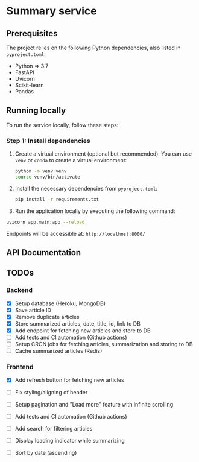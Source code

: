 # Summary service

## Prerequisites

The project relies on the following Python dependencies, also listed in `pyproject.toml`:

- Python => 3.7
- FastAPI
- Uvicorn
- Scikit-learn
- Pandas

## Running locally

To run the service locally, follow these steps:

### Step 1: Install dependencies

1. Create a virtual environment (optional but recommended). You can use `venv` or `conda` to create a virtual
   environment:

    ```bash
    python -m venv venv
    source venv/bin/activate
    ```


2. Install the necessary dependencies from `pyproject.toml`:

   ```bash
   pip install -r requirements.txt 
   ```

3. Run the application locally by executing the following command:

```bash
uvicorn app.main:app --reload
```

Endpoints will be accessible at: `http://localhost:8000/`

## API Documentation

## TODOs

### Backend

- [X] Setup database (Heroku, MongoDB)
- [X] Save article ID
- [X] Remove duplicate articles
- [X] Store summarized articles, date, title, id, link to DB
- [X] Add endpoint for fetching new articles and store to DB
- [ ] Add tests and CI automation (Github actions)
- [ ] Setup CRON jobs for fetching articles, summarization and storing to DB
- [ ] Cache summarized articles (Redis)

### Frontend

- [X] Add refresh button for fetching new articles
- [ ] Fix styling/aligning of header
- [ ] Setup pagination and "Load more" feature with infinite scrolling
- [ ] Add tests and CI automation (Github actions)
- [ ] Add search for filtering articles
- [ ] Display loading indicator while summarizing
- [ ] Sort by date (ascending)

